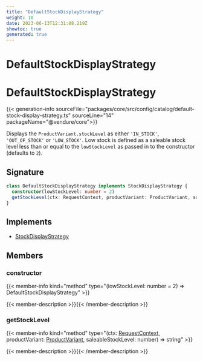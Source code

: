 ```yaml
---
title: "DefaultStockDisplayStrategy"
weight: 10
date: 2023-06-13T12:31:08.219Z
showtoc: true
generated: true
---
```

<!-- This file was generated from the Vendure source. Do not modify. Instead, re-run the "docs:build" script -->

# DefaultStockDisplayStrategy
<div class="symbol">


# DefaultStockDisplayStrategy

{{< generation-info sourceFile="packages/core/src/config/catalog/default-stock-display-strategy.ts" sourceLine="14" packageName="@vendure/core">}}

Displays the `ProductVariant.stockLevel` as either `'IN_STOCK'`, `'OUT_OF_STOCK'` or `'LOW_STOCK'`.
Low stock is defined as a saleable stock level less than or equal to the `lowStockLevel` as passed in
to the constructor (defaults to `2`).

## Signature

```TypeScript
class DefaultStockDisplayStrategy implements StockDisplayStrategy {
  constructor(lowStockLevel: number = 2)
  getStockLevel(ctx: RequestContext, productVariant: ProductVariant, saleableStockLevel: number) => string;
}
```
## Implements

 * <a href='/typescript-api/products-stock/stock-display-strategy#stockdisplaystrategy'>StockDisplayStrategy</a>


## Members

### constructor

{{< member-info kind="method" type="(lowStockLevel: number = 2) => DefaultStockDisplayStrategy"  >}}

{{< member-description >}}{{< /member-description >}}

### getStockLevel

{{< member-info kind="method" type="(ctx: <a href='/typescript-api/request/request-context#requestcontext'>RequestContext</a>, productVariant: <a href='/typescript-api/entities/product-variant#productvariant'>ProductVariant</a>, saleableStockLevel: number) => string"  >}}

{{< member-description >}}{{< /member-description >}}


</div>
